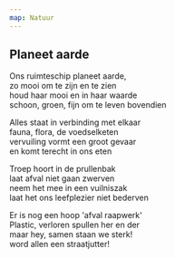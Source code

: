```yaml
---
map: Natuur
---
```


## Planeet aarde

Ons ruimteschip planeet aarde,\
zo mooi om te zijn en te zien\
houd haar mooi en in haar waarde\
schoon, groen, fijn om te leven bovendien

Alles staat in verbinding met elkaar\
fauna, flora, de voedselketen\
vervuiling vormt een groot gevaar\
en komt terecht in ons eten

Troep hoort in de prullenbak\
laat afval niet gaan zwerven\
neem het mee in een vuilniszak\
laat het ons leefplezier niet bederven

Er is nog een hoop 'afval raapwerk'\
Plastic, verloren spullen her en der\
maar hey, samen staan we sterk!\
word allen een straatjutter!
